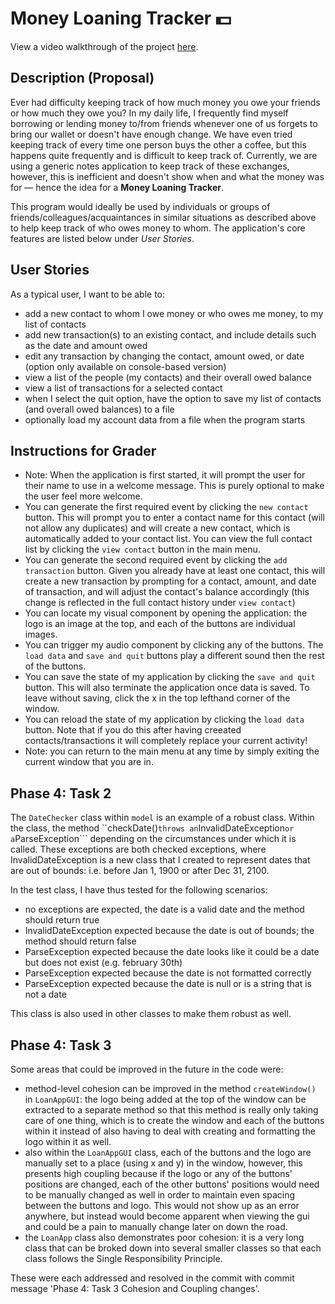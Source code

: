 # Money Loaning Tracker 💵
View a video walkthrough of the project [here](https://youtu.be/aqcrxWnILhY). 

## Description (Proposal)
Ever had difficulty keeping track of how much money you owe your friends or how much they owe you? In my daily life, I frequently find myself borrowing or lending money to/from friends whenever one of us forgets to bring our wallet or doesn't have enough change. We have even tried keeping track of every time one person buys the other a coffee, but this happens quite frequently and is difficult to keep track of. Currently, we are using a generic notes application to keep track of these exchanges, however, this is inefficient and doesn't show when and what the money was for — hence the idea for a **Money Loaning Tracker**. 

This program would ideally be used by individuals or groups of friends/colleagues/acquaintances in similar situations as described above to help keep track of who owes money to whom. The application's core features are listed below under *User Stories*.

## User Stories
As a typical user, I want to be able to:
- add a new contact to whom I owe money or who owes me money, to my list of contacts
- add new transaction(s) to an existing contact, and include details such as the date and amount owed
- edit any transaction by changing the contact, amount owed, or date (option only available on console-based version)
- view a list of the people (my contacts) and their overall owed balance
- view a list of transactions for a selected contact
- when I select the quit option, have the option to save my list of contacts (and overall owed balances) to a file
- optionally load my account data from a file when the program starts

## Instructions for Grader
- Note: When the application is first started, it will prompt the user for their name to use in a welcome message. This is purely optional to make the user feel more welcome.
- You can generate the first required event by clicking the ```new contact``` button. This will prompt you to enter a contact name for this contact (will not allow any duplicates) and will create a new contact, which is automatically added to your contact list. You can view the full contact list by clicking the ```view contact``` button in the main menu.
- You can generate the second required event by clicking the ```add transaction``` button. Given you already have at least one contact, this will create a new transaction by prompting for a contact, amount, and date of transaction, and will adjust the contact's balance accordingly (this change is reflected in the full contact history under ```view contact```) 
- You can locate my visual component by opening the application: the logo is an image at the top, and each of the buttons are individual images. 
- You can trigger my audio component by clicking any of the buttons. The ```load data``` and ```save and quit``` buttons play a different sound then the rest of the buttons.
- You can save the state of my application by clicking the ```save and quit``` button. This will also terminate the application once data is saved. To leave without saving, click the x in the top lefthand corner of the window.
- You can reload the state of my application by clicking the ```load data``` button. Note that if you do this after having creeated contacts/transactions it will completely replace your current activity!
- Note: you can return to the main menu at any time by simply exiting the current window that you are in.

## Phase 4: Task 2
The ```DateChecker``` class within ```model``` is an example of a robust class. Within the class, the method ``checkDate()``` throws an ```InvalidDateException``` or a ```ParseException``` depending on the circumstances under which it is called. These exceptions are both checked exceptions, where InvalidDateException is a new class that I created to represent dates that are out of bounds: i.e. before Jan 1, 1900 or after Dec 31, 2100.

In the test class, I have thus tested for the following scenarios:
- no exceptions are expected, the date is a valid date and the method should return true
- InvalidDateException expected because the date is out of bounds; the method should return false
- ParseException expected because the date looks like it could be a date but does not exist (e.g. february 30th)
- ParseException expected because the date is not formatted correctly 
- ParseException expected because the date is null or is a string that is not a date

This class is also used in other classes to make them robust as well.

## Phase 4: Task 3
Some areas that could be improved in the future in the code were:
- method-level cohesion can be improved in the method ```createWindow()``` in ```LoanAppGUI```: the logo being added at the top of the window can be extracted to a separate method so that this method is really only taking care of one thing, which is to create the window and each of the buttons within it instead of also having to deal with creating and formatting the logo within it as well.
- also within the ```LoanAppGUI``` class, each of the buttons and the logo are manually set to a place (using x and y) in the window, however, this presents high coupling because if the logo or any of the buttons' positions are changed, each of the other buttons' positions would need to be manually changed as well in order to maintain even spacing between the buttons and logo. This would not show up as an error anywhere, but instead would become apparent when viewing the gui and could be a pain to manually change later on down the road.
- the ```LoanApp``` class also demonstrates poor cohesion: it is a very long class that can be broked down into several smaller classes so that each class follows the Single Responsibility Principle. 

These were each addressed and resolved in the commit with commit message 'Phase 4: Task 3 Cohesion and Coupling changes'.
